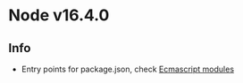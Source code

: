 # Node v16.4.0

## Info

- Entry points for package.json, check [Ecmascript modules](https://nodejs.org/dist/latest-v16.x/docs/api/packages.html)

